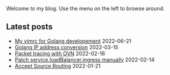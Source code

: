Welcome to my blog. Use the menu on the left to browse around.

## Latest posts

* [My vimrc for Golang developement](linux/vimrc.md) 2022-06-21
* [Golang IP address conversion](networking/golang-ip-conversion.md) 2022-03-15
* [Packet tracing with OVN](networking/packet-tracing-with-ovn.md) 2022-02-16
* [Patch service.loadBalancer.ingress manually](openshift/patch-service-loadbalancer-ingress-ip) 2022-02-14
* [Accept Source Routing](networking/accept-source-routing) 2022-01-21
